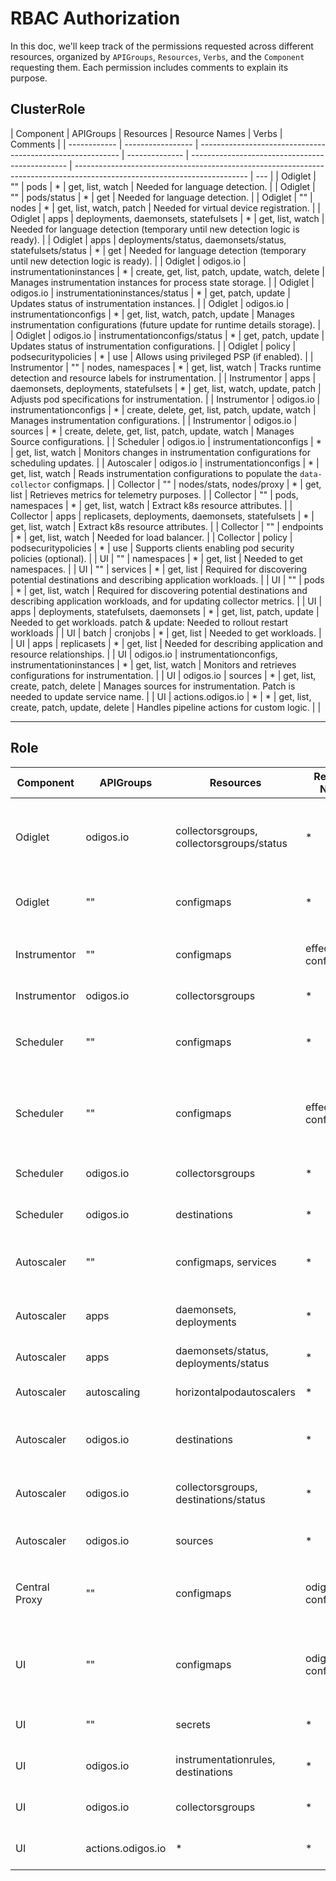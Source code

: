 # RBAC Authorization

In this doc, we'll keep track of the permissions requested across different resources, organized by `APIGroups`, `Resources`, `Verbs`, and the `Component` requesting them. Each permission includes comments to explain its purpose.

## ClusterRole

| Component    | APIGroups         | Resources                                                  | Resource Names | Verbs                                           | Comments                                                                                                                  |
| ------------ | ----------------- | ---------------------------------------------------------- | -------------- | ----------------------------------------------- | ------------------------------------------------------------------------------------------------------------------------- | --- |
| Odiglet      | ""                | pods                                                       | \*             | get, list, watch                                | Needed for language detection.                                                                                            |
| Odiglet      | ""                | pods/status                                                | \*             | get                                             | Needed for language detection.                                                                                            |
| Odiglet      | ""                | nodes                                                      | \*             | get, list, watch, patch                         | Needed for virtual device registration.                                                                                   |
| Odiglet      | apps              | deployments, daemonsets, statefulsets                      | \*             | get, list, watch                                | Needed for language detection (temporary until new detection logic is ready).                                             |
| Odiglet      | apps              | deployments/status, daemonsets/status, statefulsets/status | \*             | get                                             | Needed for language detection (temporary until new detection logic is ready).                                             |
| Odiglet      | odigos.io         | instrumentationinstances                                   | \*             | create, get, list, patch, update, watch, delete | Manages instrumentation instances for process state storage.                                                              |
| Odiglet      | odigos.io         | instrumentationinstances/status                            | \*             | get, patch, update                              | Updates status of instrumentation instances.                                                                              |
| Odiglet      | odigos.io         | instrumentationconfigs                                     | \*             | get, list, watch, patch, update                 | Manages instrumentation configurations (future update for runtime details storage).                                       |
| Odiglet      | odigos.io         | instrumentationconfigs/status                              | \*             | get, patch, update                              | Updates status of instrumentation configurations.                                                                         |
| Odiglet      | policy            | podsecuritypolicies                                        | \*             | use                                             | Allows using privileged PSP (if enabled).                                                                                 |
| Instrumentor | ""                | nodes, namespaces                                          | \*             | get, list, watch                                | Tracks runtime detection and resource labels for instrumentation.                                                         |
| Instrumentor | apps              | daemonsets, deployments, statefulsets                      | \*             | get, list, watch, update, patch                 | Adjusts pod specifications for instrumentation.                                                                           |
| Instrumentor | odigos.io         | instrumentationconfigs                                     | \*             | create, delete, get, list, patch, update, watch | Manages instrumentation configurations.                                                                                   |
| Instrumentor | odigos.io         | sources                                                    | \*             | create, delete, get, list, patch, update, watch | Manages Source configurations.                                                                                            |
| Scheduler    | odigos.io         | instrumentationconfigs                                     | \*             | get, list, watch                                | Monitors changes in instrumentation configurations for scheduling updates.                                                |
| Autoscaler   | odigos.io         | instrumentationconfigs                                     | \*             | get, list, watch                                | Reads instrumentation configurations to populate the `data-collector` configmaps.                                         |
| Collector    | ""                | nodes/stats, nodes/proxy                                   | \*             | get, list                                       | Retrieves metrics for telemetry purposes.                                                                                 |
| Collector    | ""                | pods, namespaces                                           | \*             | get, list, watch                                | Extract k8s resource attributes.                                                                                          |
| Collector    | apps              | replicasets, deployments, daemonsets, statefulsets         | \*             | get, list, watch                                | Extract k8s resource attributes.                                                                                          |
| Collector    | ""                | endpoints                                                  | \*             | get, list, watch                                | Needed for load balancer.                                                                                                 |
| Collector    | policy            | podsecuritypolicies                                        | \*             | use                                             | Supports clients enabling pod security policies (optional).                                                               |
| UI           | ""                | namespaces                                                 | \*             | get, list                                       | Needed to get namespaces.                                                                                                 |
| UI           | ""                | services                                                   | \*             | get, list                                       | Required for discovering potential destinations and describing application workloads.                                     |
| UI           | ""                | pods                                                       | \*             | get, list, watch                                | Required for discovering potential destinations and describing application workloads, and for updating collector metrics. |
| UI           | apps              | deployments, statefulsets, daemonsets                      | \*             | get, list, patch, update                        | Needed to get workloads. patch & update: Needed to rollout restart workloads                                              |
| UI           | batch             | cronjobs                                                   | \*             | get, list                                       | Needed to get workloads.                                                                                                  |
| UI           | apps              | replicasets                                                | \*             | get, list                                       | Needed for describing application and resource relationships.                                                             |
| UI           | odigos.io         | instrumentationconfigs, instrumentationinstances           | \*             | get, list, watch                                | Monitors and retrieves configurations for instrumentation.                                                                |
| UI           | odigos.io         | sources                                                    | \*             | get, list, create, patch, delete                | Manages sources for instrumentation. Patch is needed to update service name.                                              |
| UI           | actions.odigos.io | \*                                                         | \*             | get, list, create, patch, update, delete        | Handles pipeline actions for custom logic.                                                                                |     |

---

## Role

| Component     | APIGroups         | Resources                                 | Resource Names       | Verbs                                                             | Comments                                                                                       |
| ------------- | ----------------- | ----------------------------------------- | -------------------- | ----------------------------------------------------------------- | ---------------------------------------------------------------------------------------------- |
| Odiglet       | odigos.io         | collectorsgroups, collectorsgroups/status | \*                   | get, list, watch                                                  | Reads enabled signals for each source (temporary until migration to instrumentation config).   |
| Odiglet       | ""                | configmaps                                | \*                   | get, list, watch                                                  | Reads `odigos_configuration` for ignored containers.                                           |
| Instrumentor  | ""                | configmaps                                | effective-config     | get, list, watch                                                  | Accesses `odigos-configuration` for instrumentation configuration.                             |
| Instrumentor  | odigos.io         | collectorsgroups                          | \*                   | get, list, watch                                                  | Monitors collectors and their statuses.                                                        |
| Scheduler     | ""                | configmaps                                | \*                   | get, list, watch                                                  | Reacts and reconciles `odigos-configuration` changes to effective config.                      |
| Scheduler     | ""                | configmaps                                | effective-config     | create, patch                                                     | Applies effective config after reconciling (defaulting and profile applying) and reacts to it. |
| Scheduler     | odigos.io         | collectorsgroups                          | \*                   | get, list, create, patch, update, watch, delete                   | Manages `collectorsgroups`.                                                                    |
| Scheduler     | odigos.io         | destinations                              | \*                   | get, list, watch                                                  | Tracks destinations for scheduling behavior.                                                   |
| Autoscaler    | ""                | configmaps, services                      | \*                   | get, list, watch, create, patch, update, delete, deletecollection | Manages collector configurations and services.                                                 |
| Autoscaler    | apps              | daemonsets, deployments                   | \*                   | get, list, watch, create, patch, update, delete, deletecollection | Oversees collector deployments and readiness statuses.                                         |
| Autoscaler    | apps              | daemonsets/status, deployments/status     | \*                   | get                                                               | Reads readiness statuses.                                                                      |
| Autoscaler    | autoscaling       | horizontalpodautoscalers                  | \*                   | create, patch, update, delete                                     | Implements autoscaling for gateway collectors.                                                 |
| Autoscaler    | odigos.io         | destinations                              | \*                   | get, list, watch                                                  | Tracks and synchronizes destination configurations.                                            |
| Autoscaler    | odigos.io         | collectorsgroups, destinations/status     | \*                   | get, patch, update                                                | Monitors and updates statuses of collectors groups and destinations.                           |
| Autoscaler    | odigos.io         | sources                                   | \*                   | get, list, watch                                                  | Generate Odigos sources filter processors                                                      |
| Central Proxy | ""                | configmaps                                | odigos-configuration | get                                                               | Reads central backend URL and cluster name from `odigos-configuration`.                        |
| UI            | ""                | configmaps                                | odigos-configuration | get, list, update, patch                                          | Needed to read and update odigos-configuration configmap for settings`odigos-configuration`.   |
| UI            | ""                | secrets                                   | \*                   | get, list, create, patch, update, delete                          | Manages destination secrets for configurations.                                                |
| UI            | odigos.io         | instrumentationrules, destinations        | \*                   | get, list, create, patch, update, delete                          | CRUD for destinations and instrumentation rules.                                               |
| UI            | odigos.io         | collectorsgroups                          | \*                   | get, list                                                         | Monitors groupings of collectors for UI updates.                                               |
| UI            | actions.odigos.io | \*                                        | \*                   | get, list, create, patch, update, delete                          | Pipeline action management.                                                                    |
